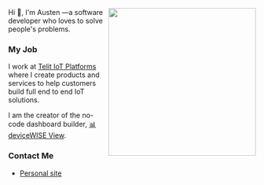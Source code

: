 <img align="right" width="300" height="300" src="https://octodex.github.com/images/manufacturetocat.png">
Hi 👋, I'm Austen —a software developer who loves to solve people's problems.

### My Job
I work at [Telit IoT Platforms](https://www.telit.com/) where I create products and services to help customers build full end to end IoT solutions.

I am the creator of the no-code dashboard builder, [📊 deviceWISE View](https://view.devicewise.com/).

### Contact Me
* [Personal site](https://austen.info)
